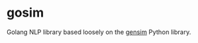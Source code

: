 # gosim

Golang NLP library based loosely on the [gensim](https://radimrehurek.com/gensim/) Python library.
